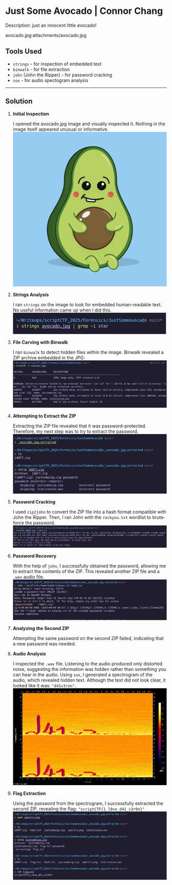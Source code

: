 # Just Some Avocado | Connor Chang

Description: just an innocent little avocado!

avocado.jpg:attachments/avocado.jpg

## Tools Used
- `strings` - for inspection of embedded text
- `binwalk` - for file extraction
- `john` (John the Ripper) - for password cracking
- `sox` - for audio spectogram analysis

---

## Solution
1. **Initial Inspection**
    
    I opened the avocado.jpg image and visually inspected it. Nothing in the image itself appeared unusual or informative.
    ![Output](./avocado.jpg)

2. **Strings Analysis**  
   
   I ran `strings` on the image to look for embedded human-readable text. No useful information came up when I did this.  
   ![Output](image.png)

3. **File Carving with Binwalk**  
   
   I ran `binwalk` to detect hidden files within the image. Binwalk revealed a ZIP archive embedded in the JPG:  
   ![Output](image0.png)

4. **Attempting to Extract the ZIP**  
   
   Extracting the ZIP file revealed that it was password-protected. Therefore, my next step was to try to extract the password.  
   ![Output](image-1.png)

5. **Password Cracking**  
   
   I used `zip2john` to convert the ZIP file into a hash format compatible with John the Ripper. Then, I ran John with the `rockyou.txt` wordlist to brute-force the password.  
   ![Output](image-2.png)

6. **Password Recovery**  
   
   With the help of `john`, I successfully obtained the password, allowing me to extract the contents of the ZIP. This revealed another ZIP file and a `.wav` audio file.  
   ![Output](image-3.png)  

7. **Analyzing the Second ZIP**  
   
   Attempting the same password on the second ZIP failed, indicating that a new password was needed.  

8. **Audio Analysis**  
   
   I inspected the `.wav` file. Listening to the audio produced only distorted noise, suggesting the information was hidden rather than something you can hear in the audio. Using `sox`, I generated a spectrogram of the audio, which revealed hidden text. Although the text did not look clear, it looked like it was: `"d41v3ron"`.  
   ![Output](spectro.png)

9. **Flag Extraction**  
   
   Using the password from the spectrogram, I successfully extracted the second ZIP, revealing the flag:
   `"scriptCTF{1_l0ve_d41_v3r0n}"`
    ![Output](image-5.png)